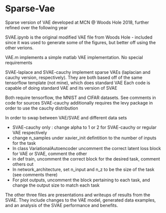 # Sparse-Vae
Sparse version of VAE developed at MCN @ Woods Hole 2018, further refined over the following year

SVAE.ipynb is the original modified VAE file from Woods Hole - included since it was used to generate some of the figures, but better off using the other verions.

VAE.m implements a simple matlab VAE implementation. No special requirements

SVAE-laplace and SVAE-cauchy implement sparse VAEs (laplacian and cauchy version, respectively). 
They are both based off of the same tensorflow template (not mine), which does standard VAE
Each code is capable of doing standard VAE and its version of SVAE

Both require tensorflow, the MNIST and CIFAR datasets. See comments in code for sources
SVAE-cauchy additionally requires the levy package in order to use the cauchy distribution

In order to swap between VAE/SVAE and different data sets
- SVAE-cauchy only : change alpha to 1 or 2 for SVAE-cauchy or regular VAE respectively
- change n_samples under xavier_init defintition to the number of inputs for the task
- In class VariationalAutoencoder uncomment the correct latent loss block for VAE or SVAE, comment the other
- in def train, uncomment the correct block for the desired task, comment others out
- In network_architecture, set n_input and n_z to be the size of the task (see comments there)
- For plot outputs, uncomment the block pertaining to each task, and change the output size to match each task



The other three files are presentations and writeups of results from the SVAE. They include changes to the VAE model, generated data examples, and an analysis of the SVAE performance and benefits.
